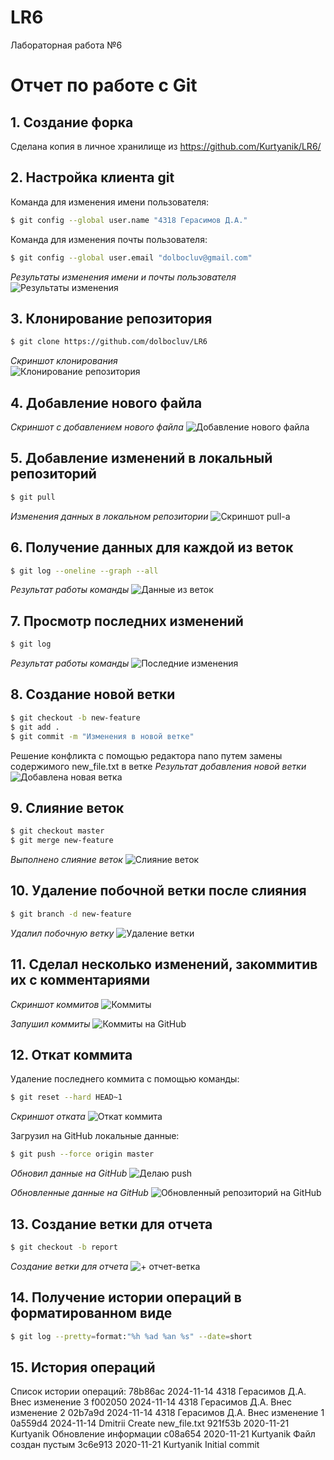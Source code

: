 # LR6
Лабораторная работа №6

# Отчет по работе с Git

## 1. Создание форка
Сделана копия в личное хранилище из https://github.com/Kurtyanik/LR6/

## 2. Настройка клиента git
Команда для изменения имени пользователя:

```bash
$ git config --global user.name "4318 Герасимов Д.А."
```
Команда для изменения почты пользователя:

```bash
$ git config --global user.email "dolbocluv@gmail.com"
```
*Результаты изменения имени и почты пользователя*  
![Результаты изменения](./screenshots/1.png)

## 3. Клонирование репозитория

```bash
$ git clone https://github.com/dolbocluv/LR6
```
*Скриншот клонирования*  
![Клонирование репозитория](./screenshots/2.png)

## 4. Добавление нового файла
*Скриншот с добавлением нового файла*
![Добавление нового файла](./screenshots/3.png)

## 5. Добавление изменений в локальный репозиторий

```bash
$ git pull
```
*Изменения данных в локальном репозитории*
![Скриншот pull-а](./screenshots/4.png)

## 6. Получение данных для каждой из веток

```bash
$ git log --oneline --graph --all
```
*Результат работы команды*
![Данные из веток](./screenshots/5.png)

## 7. Просмотр последних изменений

```bash
$ git log
```
*Результат работы команды*
![Последние изменения](./screenshots/6.png)

## 8. Создание новой ветки

```bash
$ git checkout -b new-feature
$ git add .  
$ git commit -m "Изменения в новой ветке"
```
Решение конфликта с помощью редактора nano путем замены содержимого new_file.txt в ветке 
*Результат добавления новой ветки*
![Добавлена новая ветка](./screenshots/7.png)

## 9. Слияние веток

```bash
$ git checkout master
$ git merge new-feature
```
*Выполнено слияние веток*
![Слияние веток](./screenshots/8.png)

## 10. Удаление побочной ветки после слияния

```bash
$ git branch -d new-feature
```
*Удалил побочную ветку*
![Удаление ветки](./screenshots/9.png)

## 11. Сделал несколько изменений, закоммитив их с комментариями

*Скриншот коммитов*
![Коммиты](./screenshots/10.png)

*Запушил коммиты*
![Коммиты на GitHub](./screenshots/11.png)

## 12. Откат коммита
Удаление последнего коммита с помощью команды:

```bash
$ git reset --hard HEAD~1
```
*Скриншот отката*
![Откат коммита](./screenshots/12.png)

Загрузил на GitHub локальные данные:

```bash
$ git push --force origin master
```
*Обновил данные на GitHub*
![Делаю push](./screenshots/13.png)

*Обновленные данные на GitHub*
![Обновленный репозиторий на GitHub](./screenshots/14.png)

## 13. Создание ветки для отчета

```bash
$ git checkout -b report
```
*Создание ветки для отчета*
![+ отчет-ветка](./screenshots/15.png)

## 14. Получение истории операций в форматированном виде

```bash
$ git log --pretty=format:"%h %ad %an %s" --date=short
```

## 15. История операций
Список истории операций:
78b86ac 2024-11-14 4318 Герасимов Д.А. Внес изменение 3
f002050 2024-11-14 4318 Герасимов Д.А. Внес изменение 2
02b7a9d 2024-11-14 4318 Герасимов Д.А. Внес изменение 1
0a559d4 2024-11-14 Dmitrii Create new_file.txt
921f53b 2020-11-21 Kurtyanik Обновление информации
c08a654 2020-11-21 Kurtyanik Файл создан пустым
3c6e913 2020-11-21 Kurtyanik Initial commit

